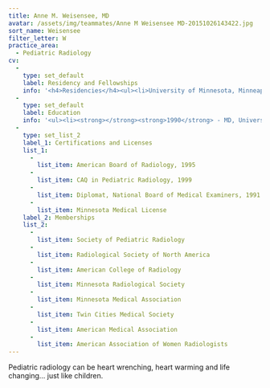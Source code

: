 ```yaml
---
title: Anne M. Weisensee, MD
avatar: /assets/img/teammates/Anne M Weisensee MD-20151026143422.jpg
sort_name: Weisensee
filter_letter: W
practice_area:
  - Pediatric Radiology
cv:
  - 
    type: set_default
    label: Residency and Fellowships
    info: '<h4>Residencies</h4><ul><li>University of Minnesota, Minneapolis, MN, Diagnostic Radiology, 1991-1995</li></ul><h4>Fellowships</h4><ul><li>University of Minnesota, Minneapolis, MN, Pediatric Radiology, 1995-1996<span></span></li></ul>'
  - 
    type: set_default
    label: Education
    info: '<ul><li><strong></strong><strong>1990</strong> - MD, University of Minnesota, Minneapolis, MN</li><li><strong>1985</strong> - BS, San Diego State University, San Diego, CA<span></span></li></ul>'
  - 
    type: set_list_2
    label_1: Certifications and Licenses
    list_1:
      - 
        list_item: American Board of Radiology, 1995
      - 
        list_item: CAQ in Pediatric Radiology, 1999
      - 
        list_item: Diplomat, National Board of Medical Examiners, 1991
      - 
        list_item: Minnesota Medical License
    label_2: Memberships
    list_2:
      - 
        list_item: Society of Pediatric Radiology
      - 
        list_item: Radiological Society of North America
      - 
        list_item: American College of Radiology
      - 
        list_item: Minnesota Radiological Society
      - 
        list_item: Minnesota Medical Association
      - 
        list_item: Twin Cities Medical Society
      - 
        list_item: American Medical Association
      - 
        list_item: American Association of Women Radiologists
---
```

Pediatric radiology can be heart wrenching, heart warming and life changing... just like children.